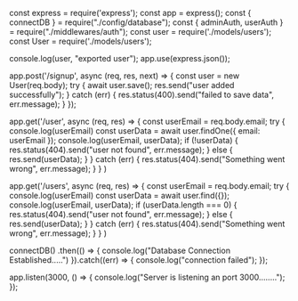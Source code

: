 const express = require('express');
const app = express();
const { connectDB } = require("./config/database");
const { adminAuth, userAuth } = require("./middlewares/auth");
const user = require('./models/users');
const User = require('./models/users');


console.log(user, "exported user");
app.use(express.json());

app.post('/signup', async (req, res, next) => {
     const user = new User(req.body);
     try {
          await user.save();
          res.send("user added successfully");
     } catch (err) {
          res.status(400).send("failed to save data", err.message);
     }
});

app.get('/user', async (req, res) => {
     const userEmail = req.body.email;
     try {
          console.log(userEmail)
          const userData = await user.findOne({ email: userEmail });
          console.log(userEmail, userData);
          if (!userData) {
               res.status(404).send("user not found", err.message);
          } else {
               res.send(userData);
          }
     } catch (err) {
          res.status(404).send("Something went wrong", err.message);
     }
}
)

app.get('/users', async (req, res) => {
     const userEmail = req.body.email;
     try {
          console.log(userEmail)
          const userData = await user.find({});
          console.log(userEmail, userData);
          if (userData.length === 0) {
               res.status(404).send("user not found", err.message);
          } else {
               res.send(userData);
          }
     } catch (err) {
          res.status(404).send("Something went wrong", err.message);
     }
}
)

connectDB()
     .then(() => {
          console.log("Database Connection Established.....")
     }).catch((err) => {
          console.log("connection failed");
     });

app.listen(3000, () => {
     console.log("Server is listening an port 3000........");
});